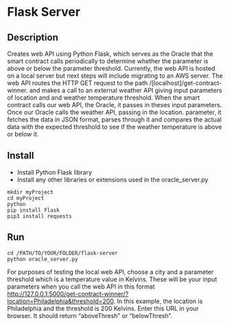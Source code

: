 # Flask Server

## Description

Creates web API using Python Flask, which serves as the Oracle that the smart contract calls periodically to determine whether the parameter is above or below the parameter threshold. Currently, the web API is hosted on a local server but next steps will include migrating to an AWS server. The web API routes the HTTP GET request to the path /[localhost]/get-contract-winner. and makes a call to an external weather API giving input parameters of location and and weather temperature threshold. When the smart contract calls our web API, the Oracle, it passes in theses input parameters. Once our Oracle calls the weather API, passing in the location. parameter, it fetches the data in JSON format, parses through it and compares the actual data with the expected threshold to see if the weather temperature is above or below it.

## Install

- Install Python Flask library 
- Install any other libraries or extensions used in the oracle_server.py 

```
mkdir myProject
cd myProject
python
pip install Flask
pip3 install requests
```

## Run

```
cd /PATH/TO/YOUR/FOLDER/flask-server
python oracle_server.py
```

For purposes of testing the local web API, choose a city and a parameter threshold which is a temperature value in Kelvins. These will be your input parameters when you call the web API in this format http://127.0.0.1:5000/get-contract-winner/?location=Philadelphia&threshold=200. In this example, the location is Philadelphia and the threshold is 200 Kelvins. Enter this URL in your browser. It should return “aboveThresh” or “belowThresh”.
